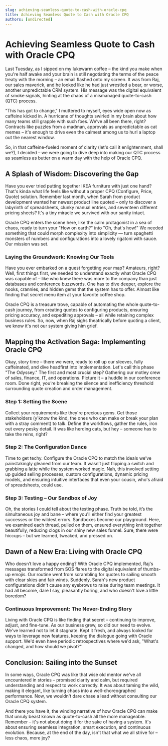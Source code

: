 ```yaml
---
slug: achieving-seamless-quote-to-cash-with-oracle-cpq
title: Achieving Seamless Quote to Cash with Oracle CPQ
authors: [undirected]
---
```



# Achieving Seamless Quote to Cash with Oracle CPQ

Last Tuesday, as I sipped on my lukewarm coffee – the kind you make when you're half awake and your brain is still negotiating the terms of the peace treaty with the morning – an email flashed onto my screen. It was from Raj, our sales maverick, and he looked like he had just wrestled a bear, or worse, another unpredictable CRM system. His message was the digital equivalent of smoke signals, hinting at the chaos of a mismanaged quote-to-cash (QTC) process.

"This has got to change," I muttered to myself, eyes wide open now as caffeine kicked in. A hurricane of thoughts swirled in my brain about how many teams still grapple with such foes. We’ve all been there, right? Contracts like puzzles from a madman, approvals as unpredictable as cat memes – it's enough to drive even the calmest among us to hurl a laptop out the nearest window. 

So, in that caffeine-fueled moment of clarity (let's call it enlightenment, shall we?), I decided – we were going to dive deep into making our QTC process as seamless as butter on a warm day with the help of Oracle CPQ.

## A Splash of Wisdom: Discovering the Gap

Have you ever tried putting together IKEA furniture with just one hand? That's kinda what life feels like without a proper CPQ (Configure, Price, Quote) solution. Remember last month, when Sarah from product development wanted her newest product line quoted – only to discover a labyrinth of spreadsheets, clunky manual entries, and seventeen different pricing sheets? It's a tiny miracle we survived with our sanity intact.

Oracle CPQ enters the scene here, like the calm protagonist in a sea of chaos, ready to turn your "How on earth?" into "Oh, that's how!" We needed something that could morph complexity into simplicity — turn spaghetti monsters of numbers and configurations into a lovely rigatoni with sauce. Our mission was set.

### Laying the Groundwork: Knowing Our Tools

Have you ever embarked on a quest forgetting your map? Amateurs, right? Well, first things first, we needed to understand exactly what Oracle CPQ was capable of – like who knew there was more to the company than just databases and conference buzzwords. One has to dive deeper, explore the nooks, crannies, and hidden gems that the system has to offer. Almost like finding that secret menu item at your favorite coffee shop. 

Oracle CPQ is a treasure trove, capable of automating the whole quote-to-cash journey, from creating quotes to configuring products, ensuring pricing accuracy, and expediting approvals – all while retaining complex business rules. So, now, when Raj sighs theatrically before quoting a client, we know it's not our system giving him grief.

## Mapping the Activation Saga: Implementing Oracle CPQ

Okay, story time – there we were, ready to roll up our sleeves, fully caffeinated, and dive headfirst into implementation. Let's call this phase "The Odyssey." The first and most crucial step? Gathering our motley crew of sales, finance, IT, and operations. Picture it – a huddle in our conference room. Done right, you’re breaking the silence and inefficiency threshold surrounding quote creation and order management. 

### Step 1: Setting the Scene

Collect your requirements like they're precious gems. Get those stakeholders (y'know the kind, the ones who can make or break your plan with a stray comment) to talk. Define the workflows, gather the rules, iron out every pesky detail. It was like herding cats, but hey – someone has to take the reins, right?

### Step 2: The Configuration Dance

Time to get techy. Configure the Oracle CPQ to match the ideals we’ve painstakingly gleaned from our team. It wasn’t just flipping a switch and grabbing a latte while the system worked magic. Nah, this involved setting up guided selling processes, custom configurations, dynamic pricing models, and ensuring intuitive interfaces that even your cousin, who's afraid of spreadsheets, could use. 

### Step 3: Testing – Our Sandbox of Joy

Oh, the stories I could tell about the testing phase. Truth be told, it’s the simultaneous joy and bane – where you'll either find your greatest successes or the wildest errors. Sandboxes become our playground. Here, we examined each thread, pulled on them, ensured everything knit together beautifully, reducing clogs in our shiny new sales funnel. Sure, there were hiccups – but we learned, tweaked, and pressed on.

## Dawn of a New Era: Living with Oracle CPQ

Who doesn’t love a happy ending? With Oracle CPQ implemented, Raj's messages transformed from SOS flares to the digital equivalent of thumbs-up emojis. Our routine went from scrambling for quotes to sailing smooth with clear skies and fair winds. Suddenly, Sarah's new product configurations didn't cause any eyebrows to raise during team meetings. It had all become, dare I say, pleasantly boring, and who doesn't love a little boredom?

### Continuous Improvement: The Never-Ending Story

Living with Oracle CPQ is like finding that secret – continuing to improve, adjust, and fine-tune. As our business grew, so did our need to evolve. We've learned not to let it stagnate. Kept it fresh, and always looked for ways to leverage new features, keeping the dialogue going with Oracle support. We'd even have periodic retrospectives where we'd ask, "What's changed, and how should we pivot?"

## Conclusion: Sailing into the Sunset

In some ways, Oracle CPQ was like that wise old mentor we've all encountered in stories – promised clarity and calm, but required understanding and respect to work correctly. It was about taming the wild, making it elegant, like turning chaos into a well-choreographed performance. Now, we wouldn't dare chase a lead without consulting our Oracle CPQ system.

And there you have it, the winding narrative of how Oracle CPQ can make that unruly beast known as quote-to-cash all the more manageable. Remember – it's not about doing it for the sake of having a system. It's about ensuring seamless integration, smart execution, and continuous evolution. Because, at the end of the day, isn't that what we all strive for – less chaos, more joy?